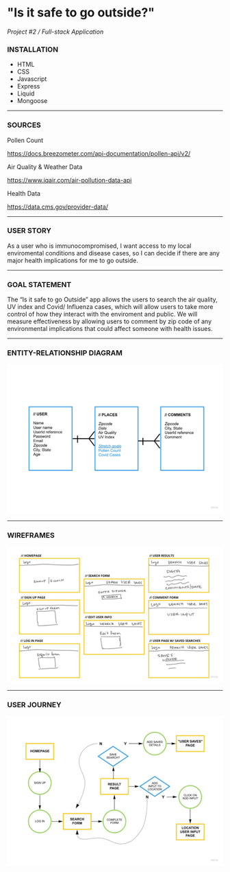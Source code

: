 # "Is it safe to go outside?"

*Project #2 / Full-stack Application*

### **INSTALLATION**

- HTML
- CSS
- Javascript
- Express
- Liquid
- Mongoose
___
### **SOURCES**
Pollen Count

https://docs.breezometer.com/api-documentation/pollen-api/v2/

Air Quality & Weather Data

https://www.iqair.com/air-pollution-data-api

Health Data 

https://data.cms.gov/provider-data/
___
### **USER STORY**

As a user who is immunocompromised, I want access to my local enviromental conditions and disease cases, so I can decide if there are any major health implications for me to go outside. 
___
### **GOAL STATEMENT**

The “Is it safe to go Outside” app allows the users to search the air quality, UV index and Covid/ Influenza cases, which will allow users to take more control of how they interact with the enviroment and public. We will measure effectiveness by allowing users to comment by zip code of any environmental implications that could affect someone with health issues.

___
### **ENTITY-RELATIONSHIP DIAGRAM**

![models](readme-images/erd.jpg)

___
### **WIREFRAMES**

![wire frames](readme-images/wireframes.jpg)

___
### **USER JOURNEY**

![wire journey](readme-images/userjourney.jpg)







